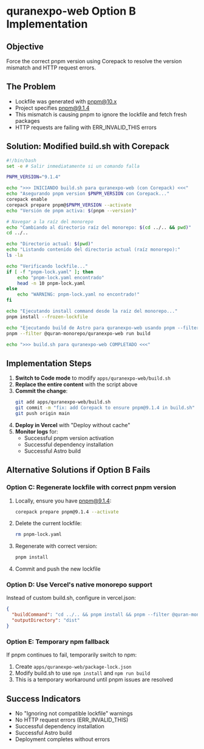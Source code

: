 # quranexpo-web Option B Implementation

## Objective
Force the correct pnpm version using Corepack to resolve the version mismatch and HTTP request errors.

## The Problem
- Lockfile was generated with pnpm@10.x
- Project specifies pnpm@9.1.4
- This mismatch is causing pnpm to ignore the lockfile and fetch fresh packages
- HTTP requests are failing with ERR_INVALID_THIS errors

## Solution: Modified build.sh with Corepack

```bash
#!/bin/bash
set -e # Salir inmediatamente si un comando falla

PNPM_VERSION="9.1.4"

echo ">>> INICIANDO build.sh para quranexpo-web (con Corepack) <<<"
echo "Asegurando pnpm version $PNPM_VERSION con Corepack..."
corepack enable
corepack prepare pnpm@$PNPM_VERSION --activate
echo "Versión de pnpm activa: $(pnpm --version)"

# Navegar a la raíz del monorepo
echo "Cambiando al directorio raíz del monorepo: $(cd ../.. && pwd)"
cd ../..

echo "Directorio actual: $(pwd)"
echo "Listando contenido del directorio actual (raíz monorepo):"
ls -la

echo "Verificando lockfile..."
if [ -f "pnpm-lock.yaml" ]; then
    echo "pnpm-lock.yaml encontrado"
    head -n 10 pnpm-lock.yaml
else
    echo "WARNING: pnpm-lock.yaml no encontrado!"
fi

echo "Ejecutando install command desde la raíz del monorepo..."
pnpm install --frozen-lockfile

echo "Ejecutando build de Astro para quranexpo-web usando pnpm --filter..."
pnpm --filter @quran-monorepo/quranexpo-web run build

echo ">>> build.sh para quranexpo-web COMPLETADO <<<"
```

## Implementation Steps

1. **Switch to Code mode** to modify `apps/quranexpo-web/build.sh`
2. **Replace the entire content** with the script above
3. **Commit the change**:
   ```bash
   git add apps/quranexpo-web/build.sh
   git commit -m "fix: add Corepack to ensure pnpm@9.1.4 in build.sh"
   git push origin main
   ```
4. **Deploy in Vercel** with "Deploy without cache"
5. **Monitor logs** for:
   - Successful pnpm version activation
   - Successful dependency installation
   - Successful Astro build

## Alternative Solutions if Option B Fails

### Option C: Regenerate lockfile with correct pnpm version
1. Locally, ensure you have pnpm@9.1.4:
   ```bash
   corepack prepare pnpm@9.1.4 --activate
   ```
2. Delete the current lockfile:
   ```bash
   rm pnpm-lock.yaml
   ```
3. Regenerate with correct version:
   ```bash
   pnpm install
   ```
4. Commit and push the new lockfile

### Option D: Use Vercel's native monorepo support
Instead of custom build.sh, configure in vercel.json:
```json
{
  "buildCommand": "cd ../.. && pnpm install && pnpm --filter @quran-monorepo/quranexpo-web run build",
  "outputDirectory": "dist"
}
```

### Option E: Temporary npm fallback
If pnpm continues to fail, temporarily switch to npm:
1. Create `apps/quranexpo-web/package-lock.json`
2. Modify build.sh to use `npm install` and `npm run build`
3. This is a temporary workaround until pnpm issues are resolved

## Success Indicators
- No "Ignoring not compatible lockfile" warnings
- No HTTP request errors (ERR_INVALID_THIS)
- Successful dependency installation
- Successful Astro build
- Deployment completes without errors